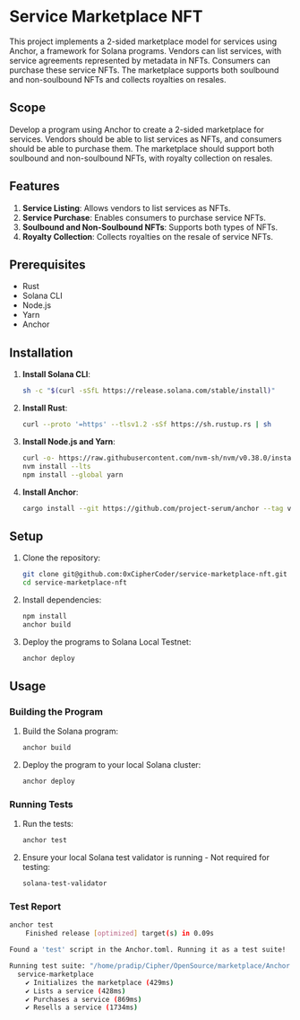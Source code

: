# Service Marketplace NFT

This project implements a 2-sided marketplace model for services using Anchor, a framework for Solana programs. Vendors can list services, with service agreements represented by metadata in NFTs. Consumers can purchase these service NFTs. The marketplace supports both soulbound and non-soulbound NFTs and collects royalties on resales.

## Scope

Develop a program using Anchor to create a 2-sided marketplace for services. Vendors should be able to list services as NFTs, and consumers should be able to purchase them. The marketplace should support both soulbound and non-soulbound NFTs, with royalty collection on resales.

## Features

1. **Service Listing**: Allows vendors to list services as NFTs.
2. **Service Purchase**: Enables consumers to purchase service NFTs.
3. **Soulbound and Non-Soulbound NFTs**: Supports both types of NFTs.
4. **Royalty Collection**: Collects royalties on the resale of service NFTs.

## Prerequisites

- Rust
- Solana CLI
- Node.js
- Yarn
- Anchor

## Installation

1. **Install Solana CLI**:
    ```sh
    sh -c "$(curl -sSfL https://release.solana.com/stable/install)"
    ```

2. **Install Rust**:
    ```sh
    curl --proto '=https' --tlsv1.2 -sSf https://sh.rustup.rs | sh
    ```

3. **Install Node.js and Yarn**:
    ```sh
    curl -o- https://raw.githubusercontent.com/nvm-sh/nvm/v0.38.0/install.sh | bash
    nvm install --lts
    npm install --global yarn
    ```

4. **Install Anchor**:
    ```sh
    cargo install --git https://github.com/project-serum/anchor --tag v0.19.0 anchor-cli --locked
    ```

## Setup

1. Clone the repository:
    ```sh
    git clone git@github.com:0xCipherCoder/service-marketplace-nft.git
    cd service-marketplace-nft
    ```

2. Install dependencies:
    ```sh
    npm install
    anchor build
    ```

3. Deploy the programs to Solana Local Testnet:
    ```sh
    anchor deploy
    ```

## Usage

### Building the Program

1. Build the Solana program:
    ```sh
    anchor build
    ```

2. Deploy the program to your local Solana cluster:
    ```sh
    anchor deploy
    ```

### Running Tests

1. Run the tests:
    ```sh
    anchor test
    ```
2. Ensure your local Solana test validator is running - Not required for testing:
    ```sh
    solana-test-validator
    ```
    

### Test Report

```sh
anchor test
    Finished release [optimized] target(s) in 0.09s

Found a 'test' script in the Anchor.toml. Running it as a test suite!

Running test suite: "/home/pradip/Cipher/OpenSource/marketplace/Anchor.toml"
  service-marketplace
    ✔ Initializes the marketplace (429ms)
    ✔ Lists a service (428ms)
    ✔ Purchases a service (869ms)
    ✔ Resells a service (1734ms)
